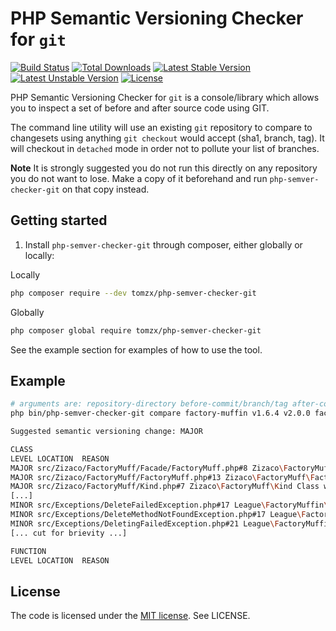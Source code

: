 # PHP Semantic Versioning Checker for `git`

[![Build Status](https://travis-ci.org/tomzx/php-semver-checker-git.svg)](https://travis-ci.org/tomzx/php-semver-checker-git)
[![Total Downloads](https://poser.pugx.org/tomzx/php-semver-checker-git/downloads.svg)](https://packagist.org/packages/tomzx/php-semver-checker-git)
[![Latest Stable Version](https://poser.pugx.org/tomzx/php-semver-checker-git/v/stable.svg)](https://packagist.org/packages/tomzx/php-semver-checker-git)
[![Latest Unstable Version](https://poser.pugx.org/tomzx/php-semver-checker-git/v/unstable.svg)](https://packagist.org/packages/tomzx/php-semver-checker-git)
[![License](https://poser.pugx.org/tomzx/php-semver-checker-git/license.svg)](https://packagist.org/packages/tomzx/php-semver-checker-git)

PHP Semantic Versioning Checker for `git` is a console/library which allows you to inspect a set of before and after source code using GIT.

The command line utility will use an existing `git` repository to compare to changesets using anything `git checkout` would accept (sha1, branch, tag). It will checkout in `detached` mode in order not to pollute your list of branches.

**Note** It is strongly suggested you do not run this directly on any repository you do not want to lose. Make a copy of it beforehand and run `php-semver-checker-git` on that copy instead.

## Getting started

1. Install `php-semver-checker-git` through composer, either globally or locally:

Locally
```bash
php composer require --dev tomzx/php-semver-checker-git
```

Globally
```bash
php composer global require tomzx/php-semver-checker-git
```

See the example section for examples of how to use the tool.

## Example

```bash
# arguments are: repository-directory before-commit/branch/tag after-commit/branch/tag before-source after-source
php bin/php-semver-checker-git compare factory-muffin v1.6.4 v2.0.0 factory-muffin/src factory-muffin/src

Suggested semantic versioning change: MAJOR

CLASS
LEVEL LOCATION  REASON
MAJOR src/Zizaco/FactoryMuff/Facade/FactoryMuff.php#8 Zizaco\FactoryMuff\Facade\FactoryMuff Class was removed.
MAJOR src/Zizaco/FactoryMuff/FactoryMuff.php#13 Zizaco\FactoryMuff\FactoryMuff  Class was removed.
MAJOR src/Zizaco/FactoryMuff/Kind.php#7 Zizaco\FactoryMuff\Kind Class was removed.
[...]
MINOR src/Exceptions/DeleteFailedException.php#17 League\FactoryMuffin\Exceptions\DeleteFailedException Class was added.
MINOR src/Exceptions/DeleteMethodNotFoundException.php#17 League\FactoryMuffin\Exceptions\DeleteMethodNotFoundException Class was added.
MINOR src/Exceptions/DeletingFailedException.php#21 League\FactoryMuffin\Exceptions\DeletingFailedException Class was added.
[... cut for brievity ...]

FUNCTION
LEVEL LOCATION  REASON
```

## License

The code is licensed under the [MIT license](http://choosealicense.com/licenses/mit/). See LICENSE.